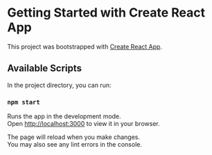 # Getting Started with Create React App

This project was bootstrapped with [Create React App](https://github.com/therealsohaib/Full-Stack-CRUD-APP.git).

## Available Scripts

In the project directory, you can run:

### `npm start`

Runs the app in the development mode.\
Open [http://localhost:3000](http://localhost:3000) to view it in your browser.

The page will reload when you make changes.\
You may also see any lint errors in the console.

